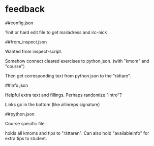 # feedback

##config.json  

?init or hard edit file to get mailadress and irc-nick  

##from_inspect.json  

Wanted from inspect-script.  

Somehow connect cleared exercises to python.json. (with "kmom" and "course")

Then get corresponding text from python.json to the "rättare". 

##info.json  

Helpful extra text and fillings. Perhaps randomize "intro"?  

Links go in the bottom (like allinreps signature)  

##python.json  

Course specific file. 

holds all kmoms and tips to "rättaren". Can also hold "availableInfo" for extra tips to student.


